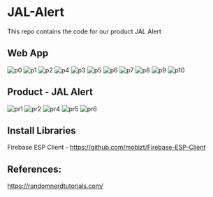# JAL-Alert
This repo contains the code for our product JAL Alert

## Web App
![p0](webApp_images/auth.png)
![p1](webApp_images/header.png)
![p2](webApp_images/gauges.png)
![p4](webApp_images/ph_chart.png)
![p3](webApp_images/temp_chart.png)
![p5](webApp_images/tds_chart.png)
![p6](webApp_images/hard_chart.png)
![p7](webApp_images/salanity_chart.png)
![p8](webApp_images/chlo_chart.png)
![p9](webApp_images/data.png)
![p10](webApp_images/footer.png)

## Product - JAL Alert
![pr1](webApp_images/jalalert1.png)
![pr2](webApp_images/jalalert2.png)
![pr4](webApp_images/jalalert4.jpg)
![pr5](webApp_images/jalalert5.jpg)
![pr6](webApp_images/jalalert6.png)


## Install Libraries
Firebase ESP Client - https://github.com/mobizt/Firebase-ESP-Client

## References:
https://randomnerdtutorials.com/
